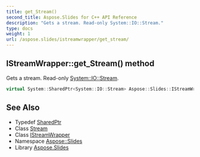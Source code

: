 ```yaml
---
title: get_Stream()
second_title: Aspose.Slides for C++ API Reference
description: "Gets a stream. Read-only System::IO::Stream."
type: docs
weight: 1
url: /aspose.slides/istreamwrapper/get_stream/
---
```

## IStreamWrapper::get_Stream() method


Gets a stream. Read-only [System::IO::Stream](../../../system.io/stream/).

```cpp
virtual System::SharedPtr<System::IO::Stream> Aspose::Slides::IStreamWrapper::get_Stream()=0
```

## See Also

* Typedef [SharedPtr](../../../system/sharedptr/)
* Class [Stream](../../../system.io/stream/)
* Class [IStreamWrapper](../)
* Namespace [Aspose::Slides](../../)
* Library [Aspose.Slides](../../../)